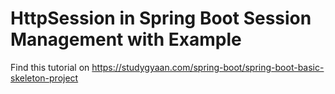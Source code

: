 # HttpSession in Spring Boot Session Management with Example

Find this tutorial on https://studygyaan.com/spring-boot/spring-boot-basic-skeleton-project
